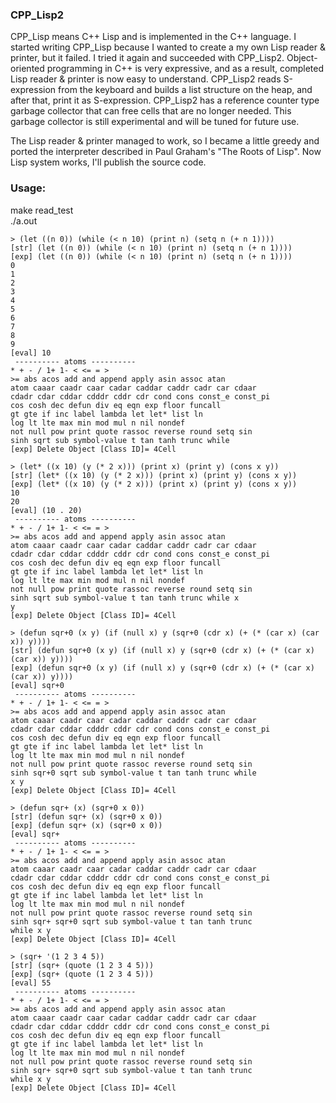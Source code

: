 ### CPP_Lisp2

CPP_Lisp means C++ Lisp and is implemented in the C++ language.
I started writing CPP_Lisp because I wanted to create a my own Lisp reader & printer, but it failed.
I tried it again and succeeded with CPP_Lisp2.
Object-oriented programming in C++ is very expressive, and as a result, completed Lisp reader & printer is now easy to understand.
CPP_Lisp2 reads S-expression from the keyboard and builds a list structure on the heap, and after that, print it as S-expression.
CPP_Lisp2 has a reference counter type garbage collector that can free cells that are no longer needed.
This garbage collector is still experimental and will be tuned for future use.

The Lisp reader & printer managed to work, so I became a little greedy and ported the interpreter described in Paul Graham's "The Roots of Lisp".
Now Lisp system works, I'll publish the source code.

### Usage:
make read_test  
./a.out  
```
> (let ((n 0)) (while (< n 10) (print n) (setq n (+ n 1))))
[str] (let ((n 0)) (while (< n 10) (print n) (setq n (+ n 1))))
[exp] (let ((n 0)) (while (< n 10) (print n) (setq n (+ n 1))))
0
1
2
3
4
5
6
7
8
9
[eval] 10
 ---------- atoms ----------
* + - / 1+ 1- < <= = >
>= abs acos add and append apply asin assoc atan
atom caaar caadr caar cadar caddar caddr cadr car cdaar
cdadr cdar cddar cdddr cddr cdr cond cons const_e const_pi
cos cosh dec defun div eq eqn exp floor funcall
gt gte if inc label lambda let let* list ln
log lt lte max min mod mul n nil nondef
not null pow print quote rassoc reverse round setq sin
sinh sqrt sub symbol-value t tan tanh trunc while
[exp] Delete Object [Class ID]= 4Cell

> (let* ((x 10) (y (* 2 x))) (print x) (print y) (cons x y))
[str] (let* ((x 10) (y (* 2 x))) (print x) (print y) (cons x y))
[exp] (let* ((x 10) (y (* 2 x))) (print x) (print y) (cons x y))
10
20
[eval] (10 . 20)
 ---------- atoms ----------
* + - / 1+ 1- < <= = >
>= abs acos add and append apply asin assoc atan
atom caaar caadr caar cadar caddar caddr cadr car cdaar
cdadr cdar cddar cdddr cddr cdr cond cons const_e const_pi
cos cosh dec defun div eq eqn exp floor funcall
gt gte if inc label lambda let let* list ln
log lt lte max min mod mul n nil nondef
not null pow print quote rassoc reverse round setq sin
sinh sqrt sub symbol-value t tan tanh trunc while x
y
[exp] Delete Object [Class ID]= 4Cell

> (defun sqr+0 (x y) (if (null x) y (sqr+0 (cdr x) (+ (* (car x) (car x)) y))))
[str] (defun sqr+0 (x y) (if (null x) y (sqr+0 (cdr x) (+ (* (car x) (car x)) y))))
[exp] (defun sqr+0 (x y) (if (null x) y (sqr+0 (cdr x) (+ (* (car x) (car x)) y))))
[eval] sqr+0
 ---------- atoms ----------
* + - / 1+ 1- < <= = >
>= abs acos add and append apply asin assoc atan
atom caaar caadr caar cadar caddar caddr cadr car cdaar
cdadr cdar cddar cdddr cddr cdr cond cons const_e const_pi
cos cosh dec defun div eq eqn exp floor funcall
gt gte if inc label lambda let let* list ln
log lt lte max min mod mul n nil nondef
not null pow print quote rassoc reverse round setq sin
sinh sqr+0 sqrt sub symbol-value t tan tanh trunc while
x y
[exp] Delete Object [Class ID]= 4Cell

> (defun sqr+ (x) (sqr+0 x 0))
[str] (defun sqr+ (x) (sqr+0 x 0))
[exp] (defun sqr+ (x) (sqr+0 x 0))
[eval] sqr+
 ---------- atoms ----------
* + - / 1+ 1- < <= = >
>= abs acos add and append apply asin assoc atan
atom caaar caadr caar cadar caddar caddr cadr car cdaar
cdadr cdar cddar cdddr cddr cdr cond cons const_e const_pi
cos cosh dec defun div eq eqn exp floor funcall
gt gte if inc label lambda let let* list ln
log lt lte max min mod mul n nil nondef
not null pow print quote rassoc reverse round setq sin
sinh sqr+ sqr+0 sqrt sub symbol-value t tan tanh trunc
while x y
[exp] Delete Object [Class ID]= 4Cell

> (sqr+ '(1 2 3 4 5))
[str] (sqr+ (quote (1 2 3 4 5)))
[exp] (sqr+ (quote (1 2 3 4 5)))
[eval] 55
 ---------- atoms ----------
* + - / 1+ 1- < <= = >
>= abs acos add and append apply asin assoc atan
atom caaar caadr caar cadar caddar caddr cadr car cdaar
cdadr cdar cddar cdddr cddr cdr cond cons const_e const_pi
cos cosh dec defun div eq eqn exp floor funcall
gt gte if inc label lambda let let* list ln
log lt lte max min mod mul n nil nondef
not null pow print quote rassoc reverse round setq sin
sinh sqr+ sqr+0 sqrt sub symbol-value t tan tanh trunc
while x y
[exp] Delete Object [Class ID]= 4Cell
```
